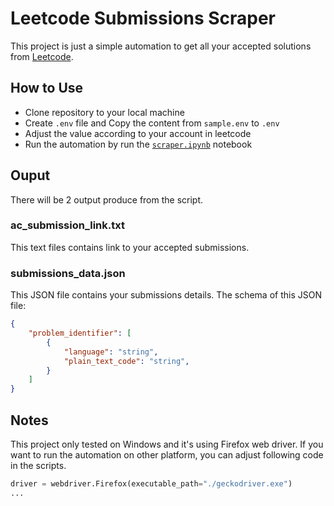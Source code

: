 # Leetcode Submissions Scraper

This project is just a simple automation to get all your accepted solutions from [Leetcode](https://leetcode.com/).

## How to Use

- Clone repository to your local machine
- Create `.env` file and Copy the content from `sample.env` to `.env`
- Adjust the value according to your account in leetcode
- Run the automation by run the [`scraper.ipynb`](./scraper.ipynb) notebook

## Ouput
There will be 2 output produce from the script.

### ac_submission_link.txt
This text files contains link to your accepted submissions.

### submissions_data.json
This JSON file contains your submissions details. The schema of this JSON file:

```JSON
{
    "problem_identifier": [
        {
            "language": "string",
            "plain_text_code": "string",
        }
    ]
}
```

## Notes

This project only tested on Windows and it's using Firefox web driver. If you want to run the automation on other platform, you can adjust following code in the scripts.

```Python
driver = webdriver.Firefox(executable_path="./geckodriver.exe")
...
```